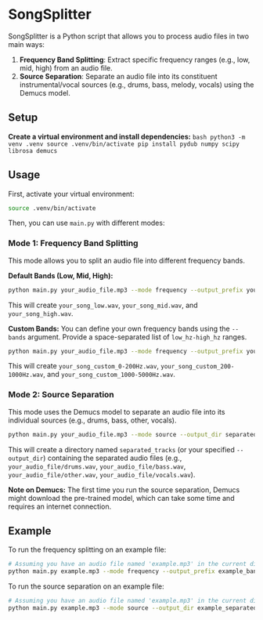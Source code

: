 # SongSplitter

SongSplitter is a Python script that allows you to process audio files in two main ways:
1. **Frequency Band Splitting**: Extract specific frequency ranges (e.g., low, mid, high) from an audio file.
2. **Source Separation**: Separate an audio file into its constituent instrumental/vocal sources (e.g., drums, bass, melody, vocals) using the Demucs model.

## Setup

**Create a virtual environment and install dependencies:**
    ```bash
    python3 -m venv .venv
    source .venv/bin/activate
    pip install pydub numpy scipy librosa demucs
    ```

## Usage

First, activate your virtual environment:
```bash
source .venv/bin/activate
```

Then, you can use `main.py` with different modes:

### Mode 1: Frequency Band Splitting

This mode allows you to split an audio file into different frequency bands.

**Default Bands (Low, Mid, High):**
```bash
python main.py your_audio_file.mp3 --mode frequency --output_prefix your_song
```
This will create `your_song_low.wav`, `your_song_mid.wav`, and `your_song_high.wav`.

**Custom Bands:**
You can define your own frequency bands using the `--bands` argument. Provide a space-separated list of `low_hz-high_hz` ranges.
```bash
python main.py your_audio_file.mp3 --mode frequency --output_prefix your_song_custom --bands "0-200" "200-1000" "1000-5000"
```
This will create `your_song_custom_0-200Hz.wav`, `your_song_custom_200-1000Hz.wav`, and `your_song_custom_1000-5000Hz.wav`.

### Mode 2: Source Separation

This mode uses the Demucs model to separate an audio file into its individual sources (e.g., drums, bass, other, vocals).

```bash
python main.py your_audio_file.mp3 --mode source --output_dir separated_tracks
```
This will create a directory named `separated_tracks` (or your specified `--output_dir`) containing the separated audio files (e.g., `your_audio_file/drums.wav`, `your_audio_file/bass.wav`, `your_audio_file/other.wav`, `your_audio_file/vocals.wav`).

**Note on Demucs:** The first time you run the source separation, Demucs might download the pre-trained model, which can take some time and requires an internet connection.

## Example
To run the frequency splitting on an example file:
```bash
# Assuming you have an audio file named 'example.mp3' in the current directory
python main.py example.mp3 --mode frequency --output_prefix example_bands
```

To run the source separation on an example file:
```bash
# Assuming you have an audio file named 'example.mp3' in the current directory
python main.py example.mp3 --mode source --output_dir example_separated
